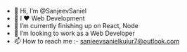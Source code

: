 - 👋 Hi, I’m @SanjeevSaniel
- 👀 I ❤️ Web Development
- 🌱 I’m currently finishing up on React, Node
- 💞️ I’m looking to work as a Web Developer
- 📫 How to reach me :- sanjeevsanielkujur7@outlook.com

<!---
SanjeevSaniel/SanjeevSaniel is a ✨ special ✨ repository because its `README.md` (this file) appears on your GitHub profile.
You can click the Preview link to take a look at your changes.
--->
